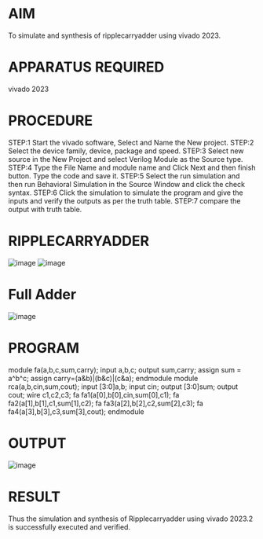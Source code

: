 # AIM
To simulate and synthesis of ripplecarryadder using vivado 2023.
# APPARATUS REQUIRED
vivado 2023
# PROCEDURE
STEP:1 Start the vivado software, Select and Name the New project.
STEP:2 Select the device family, device, package and speed.
STEP:3 Select new source in the New Project and select Verilog Module as the Source type.
STEP:4 Type the File Name and module name and Click Next and then finish button.
Type the code and save it.
STEP:5 Select the run simulation and then run Behavioral Simulation in the Source Window and click the check syntax.
STEP:6 Click the simulation to simulate the program and give the inputs and verify the outputs as per the truth table.
STEP:7 compare the output with truth table.
# RIPPLECARRYADDER
![image](https://github.com/RESMIRNAIR/RIPPLECARRYADDER/assets/154305926/62459000-90cb-4c43-a221-7b8cf1d419b0)
![image](https://github.com/RESMIRNAIR/RIPPLECARRYADDER/assets/154305926/24ea1940-0b55-4f8a-be6a-a7ac5daf2919)
# Full Adder
![image](https://github.com/RESMIRNAIR/RIPPLECARRYADDER/assets/154305926/3208d46f-2fd4-4d6a-987f-63102c173ca0)
# PROGRAM
   module fa(a,b,c,sum,carry);
   input a,b,c;
   output sum,carry;
   assign sum = a^b^c;
   assign carry=(a&b)|(b&c)|(c&a);
   endmodule
   module rca(a,b,cin,sum,cout);
   input [3:0]a,b;
   input cin;
   output [3:0]sum;
   output cout;
   wire c1,c2,c3;
   fa fa1(a[0],b[0],cin,sum[0],c1);
   fa fa2(a[1],b[1],c1,sum[1],c2);
   fa fa3(a[2],b[2],c2,sum[2],c3);
   fa fa4(a[3],b[3],c3,sum[3],cout);
   endmodule
# OUTPUT
![image](https://github.com/Akila56/RIPPLECARRYADDER/assets/164776026/8165e38a-e5c5-468f-a915-de2c6d67d13e)
# RESULT
Thus the simulation and synthesis of Ripplecarryadder using vivado 2023.2 is successfully executed and verified.
